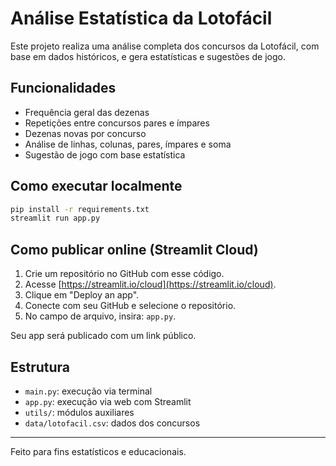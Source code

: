 # Análise Estatística da Lotofácil

Este projeto realiza uma análise completa dos concursos da Lotofácil, com base em dados históricos, e gera estatísticas e sugestões de jogo.

## Funcionalidades
- Frequência geral das dezenas
- Repetições entre concursos pares e ímpares
- Dezenas novas por concurso
- Análise de linhas, colunas, pares, ímpares e soma
- Sugestão de jogo com base estatística

## Como executar localmente
```bash
pip install -r requirements.txt
streamlit run app.py
```

## Como publicar online (Streamlit Cloud)
1. Crie um repositório no GitHub com esse código.
2. Acesse [https://streamlit.io/cloud](https://streamlit.io/cloud).
3. Clique em "Deploy an app".
4. Conecte com seu GitHub e selecione o repositório.
5. No campo de arquivo, insira: `app.py`.

Seu app será publicado com um link público.

## Estrutura
- `main.py`: execução via terminal
- `app.py`: execução via web com Streamlit
- `utils/`: módulos auxiliares
- `data/lotofacil.csv`: dados dos concursos

---
Feito para fins estatísticos e educacionais.
